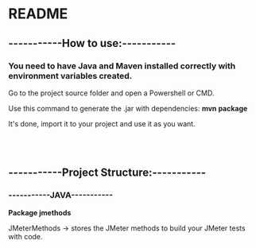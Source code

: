 # README #

<h2>-----------How to use:-----------</h2>

<h3>You need to have Java and Maven installed correctly with environment variables created.</h3>
<p>Go to the project source folder and open a Powershell or CMD.</p>
<p>Use this command to generate the .jar with dependencies: <b>mvn package</b></p>
<p>It's done, import it to your project and use it as you want.</p>

<br>
<br>

<h2>-----------Project Structure:-----------</h2>
<h3>-----------JAVA-----------</h3>
<p><b>Package jmethods</b></p>
<p>JMeterMethods -> stores the JMeter methods to build your JMeter tests with code.</p>


